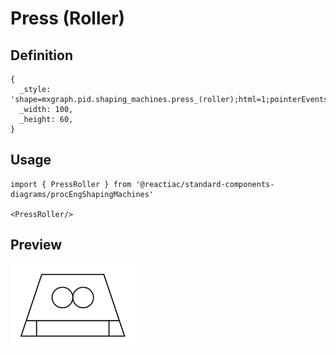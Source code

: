 # Press (Roller)

## Definition

```
{
  _style: 'shape=mxgraph.pid.shaping_machines.press_(roller);html=1;pointerEvents=1;align=center;verticalLabelPosition=bottom;verticalAlign=top;dashed=0;',
  _width: 100,
  _height: 60,
}
```

## Usage

```
import { PressRoller } from '@reactiac/standard-components-diagrams/procEngShapingMachines'

<PressRoller/>
```

## Preview

<img src="./press-roller.png" width="200"/>
